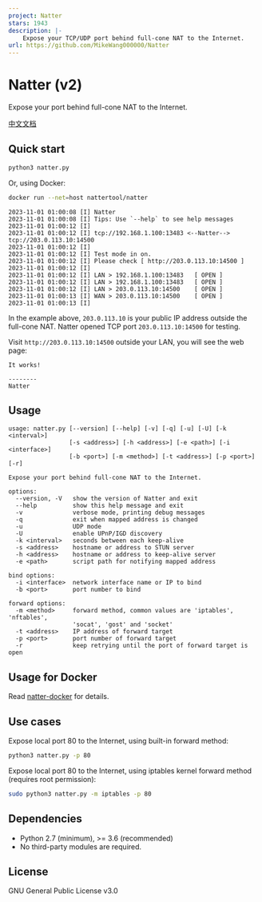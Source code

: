 ```yaml
---
project: Natter
stars: 1943
description: |-
    Expose your TCP/UDP port behind full-cone NAT to the Internet.
url: https://github.com/MikeWang000000/Natter
---
```


# Natter (v2)

Expose your port behind full-cone NAT to the Internet.
  
[中文文档](docs/README.md)


## Quick start

```bash
python3 natter.py
```

Or, using Docker:

```bash
docker run --net=host nattertool/natter
```

```
2023-11-01 01:00:08 [I] Natter
2023-11-01 01:00:08 [I] Tips: Use `--help` to see help messages
2023-11-01 01:00:12 [I]
2023-11-01 01:00:12 [I] tcp://192.168.1.100:13483 <--Natter--> tcp://203.0.113.10:14500
2023-11-01 01:00:12 [I]
2023-11-01 01:00:12 [I] Test mode in on.
2023-11-01 01:00:12 [I] Please check [ http://203.0.113.10:14500 ]
2023-11-01 01:00:12 [I]
2023-11-01 01:00:12 [I] LAN > 192.168.1.100:13483   [ OPEN ]
2023-11-01 01:00:12 [I] LAN > 192.168.1.100:13483   [ OPEN ]
2023-11-01 01:00:12 [I] LAN > 203.0.113.10:14500    [ OPEN ]
2023-11-01 01:00:13 [I] WAN > 203.0.113.10:14500    [ OPEN ]
2023-11-01 01:00:13 [I]
```

In the example above, `203.0.113.10` is your public IP address outside the full-cone NAT. Natter opened TCP port `203.0.113.10:14500` for testing.

Visit `http://203.0.113.10:14500` outside your LAN, you will see the web page:

```
It works!

--------
Natter
```


## Usage

```
usage: natter.py [--version] [--help] [-v] [-q] [-u] [-U] [-k <interval>]
                 [-s <address>] [-h <address>] [-e <path>] [-i <interface>]
                 [-b <port>] [-m <method>] [-t <address>] [-p <port>] [-r]

Expose your port behind full-cone NAT to the Internet.

options:
  --version, -V   show the version of Natter and exit
  --help          show this help message and exit
  -v              verbose mode, printing debug messages
  -q              exit when mapped address is changed
  -u              UDP mode
  -U              enable UPnP/IGD discovery
  -k <interval>   seconds between each keep-alive
  -s <address>    hostname or address to STUN server
  -h <address>    hostname or address to keep-alive server
  -e <path>       script path for notifying mapped address

bind options:
  -i <interface>  network interface name or IP to bind
  -b <port>       port number to bind

forward options:
  -m <method>     forward method, common values are 'iptables', 'nftables',
                  'socat', 'gost' and 'socket'
  -t <address>    IP address of forward target
  -p <port>       port number of forward target
  -r              keep retrying until the port of forward target is open
```


## Usage for Docker

Read [natter-docker](natter-docker) for details.


## Use cases

Expose local port 80 to the Internet, using built-in forward method:

```bash
python3 natter.py -p 80
```

Expose local port 80 to the Internet, using iptables kernel forward method (requires root permission):

```bash
sudo python3 natter.py -m iptables -p 80
```


## Dependencies

- Python 2.7 (minimum), >= 3.6 (recommended)
- No third-party modules are required.


## License

GNU General Public License v3.0

